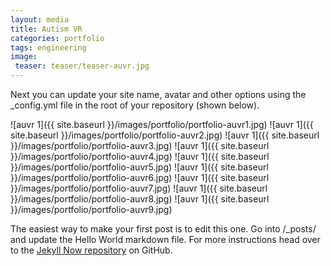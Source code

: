 ```yaml
---
layout: media
title: Autism VR
categories: portfolio
tags: engineering
image:
 teaser: teaser/teaser-auvr.jpg
---
```


Next you can update your site name, avatar and other options using the _config.yml file in the root of your repository (shown below).

![auvr 1]({{ site.baseurl }}/images/portfolio/portfolio-auvr1.jpg)
![auvr 1]({{ site.baseurl }}/images/portfolio/portfolio-auvr2.jpg)
![auvr 1]({{ site.baseurl }}/images/portfolio/portfolio-auvr3.jpg)
![auvr 1]({{ site.baseurl }}/images/portfolio/portfolio-auvr4.jpg)
![auvr 1]({{ site.baseurl }}/images/portfolio/portfolio-auvr5.jpg)
![auvr 1]({{ site.baseurl }}/images/portfolio/portfolio-auvr6.jpg)
![auvr 1]({{ site.baseurl }}/images/portfolio/portfolio-auvr7.jpg)
![auvr 1]({{ site.baseurl }}/images/portfolio/portfolio-auvr8.jpg)
![auvr 1]({{ site.baseurl }}/images/portfolio/portfolio-auvr9.jpg)

The easiest way to make your first post is to edit this one. Go into /_posts/ and update the Hello World markdown file. For more instructions head over to the [Jekyll Now repository](https://github.com/barryclark/jekyll-now) on GitHub.